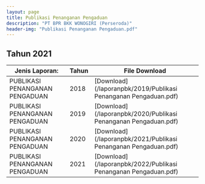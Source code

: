 ```yaml
---
layout: page
title: Publikasi Penanganan Pengaduan
description: "PT BPR BKK WONOGIRI (Perseroda)"
header-img: "Publikasi Penanganan Pengaduan.pdf"
---
```

## Tahun 2021

| Jenis Laporan:                            | Tahun             | File Download |
------------------------------------------- | ----------------- | ------------- |
PUBLIKASI PENANGANAN PENGADUAN      		| 2018  			| [Download](/laporanpbk/2019/Publikasi Penanganan Pengaduan.pdf)
PUBLIKASI PENANGANAN PENGADUAN      		| 2019  			| [Download](/laporanpbk/2020/Publikasi Penanganan Pengaduan.pdf)
PUBLIKASI PENANGANAN PENGADUAN      		| 2020  			| [Download](/laporanpbk/2021/Publikasi Penanganan Pengaduan.pdf)
PUBLIKASI PENANGANAN PENGADUAN      		| 2021  			| [Download](/laporanpbk/2022/Publikasi Penanganan Pengaduan.pdf)
 